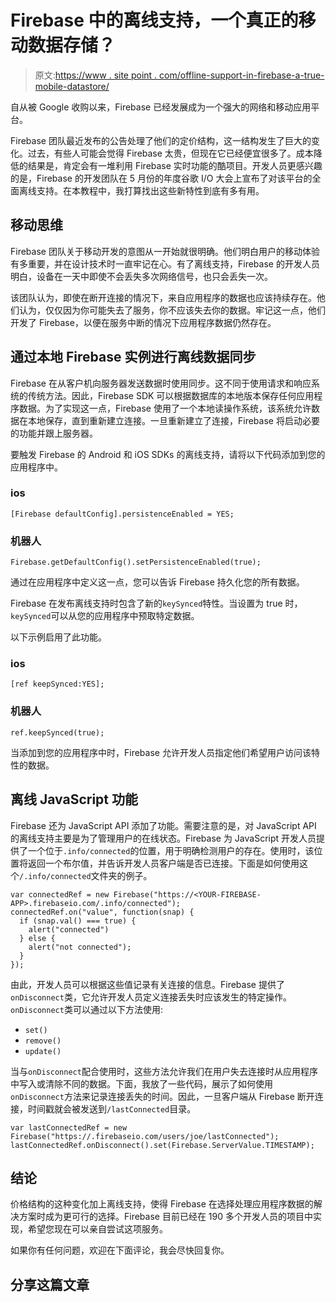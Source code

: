 # Firebase 中的离线支持，一个真正的移动数据存储？

> 原文:[https://www . site point . com/offline-support-in-firebase-a-true-mobile-datastore/](https://www.sitepoint.com/offline-support-in-firebase-a-truly-mobile-datastore/)

自从被 Google 收购以来，Firebase 已经发展成为一个强大的网络和移动应用平台。

Firebase 团队最近发布的公告处理了他们的定价结构，这一结构发生了巨大的变化。过去，有些人可能会觉得 Firebase 太贵，但现在它已经便宜很多了。成本降低的结果是，肯定会有一堆利用 Firebase 实时功能的酷项目。开发人员更感兴趣的是，Firebase 的开发团队在 5 月份的年度谷歌 I/O 大会上宣布了对该平台的全面离线支持。在本教程中，我打算找出这些新特性到底有多有用。

## 移动思维

Firebase 团队关于移动开发的意图从一开始就很明确。他们明白用户的移动体验有多重要，并在设计技术时一直牢记在心。有了离线支持，Firebase 的开发人员明白，设备在一天中即使不会丢失多次网络信号，也只会丢失一次。

该团队认为，即使在断开连接的情况下，来自应用程序的数据也应该持续存在。他们认为，仅仅因为你可能失去了服务，你不应该失去你的数据。牢记这一点，他们开发了 Firebase，以便在服务中断的情况下应用程序数据仍然存在。

## 通过本地 Firebase 实例进行离线数据同步

Firebase 在从客户机向服务器发送数据时使用同步。这不同于使用请求和响应系统的传统方法。因此，Firebase SDK 可以根据数据库的本地版本保存任何应用程序数据。为了实现这一点，Firebase 使用了一个本地读操作系统，该系统允许数据在本地保存，直到重新建立连接。一旦重新建立了连接，Firebase 将启动必要的功能并跟上服务器。

要触发 Firebase 的 Android 和 iOS SDKs 的离线支持，请将以下代码添加到您的应用程序中。

### ios

```
[Firebase defaultConfig].persistenceEnabled = YES;
```

### 机器人

```
Firebase.getDefaultConfig().setPersistenceEnabled(true);
```

通过在应用程序中定义这一点，您可以告诉 Firebase 持久化您的所有数据。

Firebase 在发布离线支持时包含了新的`keySynced`特性。当设置为 true 时，`keySynced`可以从您的应用程序中预取特定数据。

以下示例启用了此功能。

### ios

```
[ref keepSynced:YES];
```

### 机器人

```
ref.keepSynced(true);
```

当添加到您的应用程序中时，Firebase 允许开发人员指定他们希望用户访问该特性的数据。

## 离线 JavaScript 功能

Firebase 还为 JavaScript API 添加了功能。需要注意的是，对 JavaScript API 的离线支持主要是为了管理用户的在线状态。Firebase 为 JavaScript 开发人员提供了一个位于`.info/connected`的位置，用于明确检测用户的存在。使用时，该位置将返回一个布尔值，并告诉开发人员客户端是否已连接。下面是如何使用这个`/.info/connected`文件夹的例子。

```
var connectedRef = new Firebase("https://<YOUR-FIREBASE-APP>.firebaseio.com/.info/connected");
connectedRef.on("value", function(snap) {
  if (snap.val() === true) {
    alert("connected")
  } else {
    alert("not connected");
  }
});
```

由此，开发人员可以根据这些值记录有关连接的信息。Firebase 提供了`onDisconnect`类，它允许开发人员定义连接丢失时应该发生的特定操作。`onDisconnect`类可以通过以下方法使用:

*   `set()`
*   `remove()`
*   `update()`

当与`onDisconnect`配合使用时，这些方法允许我们在用户失去连接时从应用程序中写入或清除不同的数据。下面，我放了一些代码，展示了如何使用`onDisconnect`方法来记录连接丢失的时间。因此，一旦客户端从 Firebase 断开连接，时间戳就会被发送到`/lastConnected`目录。

```
var lastConnectedRef = new Firebase("https://.firebaseio.com/users/joe/lastConnected");
lastConnectedRef.onDisconnect().set(Firebase.ServerValue.TIMESTAMP);
```

## 结论

价格结构的这种变化加上离线支持，使得 Firebase 在选择处理应用程序数据的解决方案时成为更可行的选择。Firebase 目前已经在 190 多个开发人员的项目中实现，希望您现在可以亲自尝试这项服务。

如果你有任何问题，欢迎在下面评论，我会尽快回复你。

## 分享这篇文章
